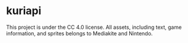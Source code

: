 # kuriapi

This project is under the CC 4.0 license.
All assets, including text, game information, and sprites belongs to Mediakite and Nintendo.